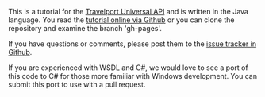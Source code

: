 This is a tutorial for the [Travelport Universal API](http://developer.travelport.com/app/developer-network/universal-api) and is written in the Java language.  You read the [tutorial online via Github](http://iansmith.github.com/travelport-uapi-tutorial/) or you can clone the repository and examine the branch 'gh-pages'.

If you have questions or comments, please post them to the [issue tracker in Github](https://github.com/iansmith/travelport-uapi-tutorial/issues).

If you are experienced with WSDL and C#, we would love to see a port of this code to C# for those more familiar with Windows development.   You can submit this port to use with a pull request.



